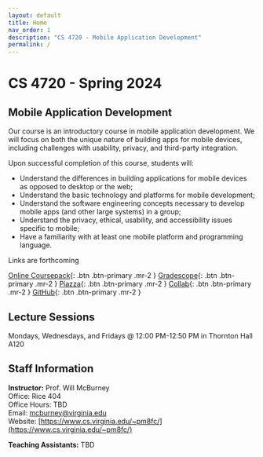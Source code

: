 ```yaml
---
layout: default
title: Home
nav_order: 1
description: "CS 4720 - Mobile Application Development"
permalink: /
---
```


# CS 4720 - Spring 2024
## Mobile Application Development
Our course is an introductory course in mobile application development. We will focus on both the unique nature of building apps for mobile devices, including challenges with usability, privacy, and third-party integration. 

Upon successful completion of this course, students will:

* Understand the differences in building applications for mobile devices as opposed to desktop or the web;
* Understand the basic technology and platforms for mobile development;
* Understand the software engineering concepts necessary to develop mobile apps (and other large systems) in a group;
* Understand the privacy, ethical, usability, and accessibility issues specific to mobile;
* Have a familiarity with at least one mobile platform and programming language.

Links are forthcoming

[Online Coursepack](https://www.cs4720.org){: .btn  .btn-primary .mr-2 }
[Gradescope](){: .btn .btn-primary .mr-2  }
[Piazza](){: .btn .btn-primary .mr-2  }
[Collab](){: .btn .btn-primary .mr-2  }
[GitHub](https://github.com/cs4720-sp24-uva){: .btn .btn-primary .mr-2  }

## Lecture Sessions
Mondays, Wednesdays, and Fridays @ 12:00 PM-12:50 PM in Thornton Hall A120  

## Staff Information
__Instructor:__ Prof. Will McBurney  
Office: Rice 404   
Office Hours: TBD   
Email: [mcburney@virginia.edu](mailto:mcburney@virginia.edu)    
Website: [https://www.cs.virginia.edu/~pm8fc/](https://www.cs.virginia.edu/~pm8fc/)    

__Teaching Assistants:__ TBD  